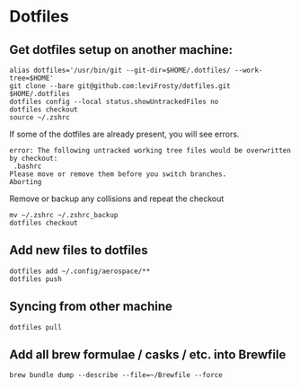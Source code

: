 # Dotfiles

## Get dotfiles setup on another machine:

```shell
alias dotfiles='/usr/bin/git --git-dir=$HOME/.dotfiles/ --work-tree=$HOME'
git clone --bare git@github.com:leviFrosty/dotfiles.git $HOME/.dotfiles
dotfiles config --local status.showUntrackedFiles no
dotfiles checkout
source ~/.zshrc
```

If some of the dotfiles are already present, you will see errors.

```
error: The following untracked working tree files would be overwritten by checkout:
 .bashrc
Please move or remove them before you switch branches.
Aborting
```

Remove or backup any collisions and repeat the checkout

```shell
mv ~/.zshrc ~/.zshrc_backup
dotfiles checkout
```

## Add new files to dotfiles

```shell
dotfiles add ~/.config/aerospace/**
dotfiles push
```

## Syncing from other machine

```shell
dotfiles pull
```

## Add all brew formulae / casks / etc. into Brewfile

```shell
brew bundle dump --describe --file=~/Brewfile --force
```
